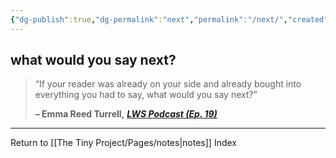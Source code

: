 ```yaml
---
{"dg-publish":true,"dg-permalink":"next","permalink":"/next/","created":"","updated":""}
---
```



## what would you say next?

> “If your reader was already on your side and already bought into everything you had to say, what would you say next?”
> 
> **– Emma Reed Turrell,** _[**LWS Podcast (Ep. 19)**](https://londonwriterssalon.us4.list-manage.com/track/click?u=8b047263967451488070a8ad0&id=2bdcd81189&e=bc5cbc9b90)_

---

Return to [[The Tiny Project/Pages/notes\|notes]] Index